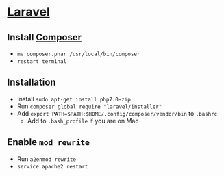# [Laravel](https://laravel.com/docs/5.3/installation)

## Install [Composer](https://getcomposer.org/download/)

* `mv composer.phar /usr/local/bin/composer`
* `restart terminal`

## Installation
* Install `sudo apt-get install php7.0-zip`
* Run `composer global require "laravel/installer"`
* Add `export PATH=$PATH:$HOME/.config/composer/vendor/bin` to `.bashrc`
    * Add to `.bash_profile` if you are on Mac

## Enable `mod rewrite`

* Run `a2enmod rewrite`
* `service apache2 restart`
